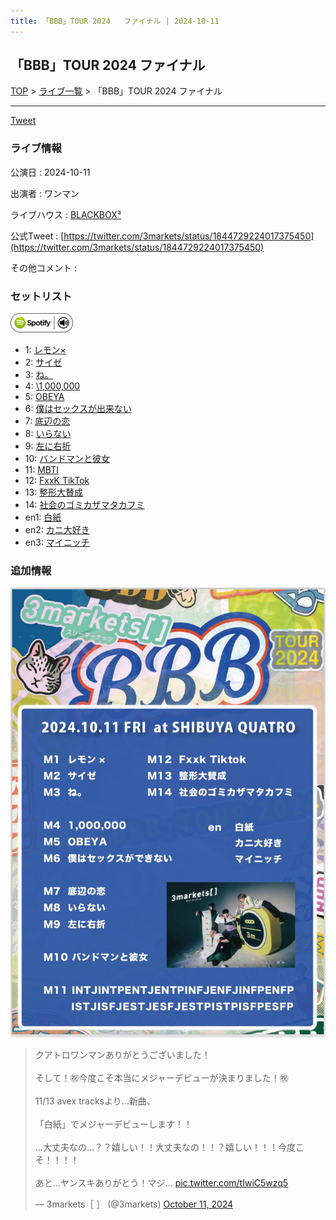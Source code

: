 ```yaml
---
title: 「BBB」TOUR 2024	ファイナル | 2024-10-11
---
```

## 「BBB」TOUR 2024	ファイナル

[TOP](/setlist/) > [ライブ一覧](lives.html) > 「BBB」TOUR 2024	ファイナル

___

<a href="https://twitter.com/share?ref_src=twsrc%5Etfw" data-text="3markets[ ]セットリスト > 「BBB」TOUR 2024	ファイナル" class="twitter-share-button" data-via="3markets" data-hashtags="3markets" data-related="3markets" data-show-count="false">Tweet</a>

### ライブ情報

公演日
:    2024-10-11

出演者
:    ワンマン

ライブハウス
:    [BLACKBOX³](livehouse089.html)

公式Tweet
:    [https://twitter.com/3markets/status/1844729224017375450](https://twitter.com/3markets/status/1844729224017375450)

その他コメント
:    

### セットリスト


[![play with spotify](images/spotify-icon.png)](https://open.spotify.com/playlist/7eCJ5xQQkoImVEUYxk5spV)



*  1: [レモン×](song003.html)
*  2: [サイゼ](song004.html)
*  3: [ね。](song076.html)
*  4: [\1,000,000](song022.html)
*  5: [OBEYA](song021.html)
*  6: [僕はセックスが出来ない](song006.html)
*  7: [底辺の恋](song008.html)
*  8: [いらない](song078.html)
*  9: [左に右折](song087.html)
*  10: [バンドマンと彼女](song009.html)
*  11: [MBTI](song096.html)
*  12: [FxxK TikTok](song082.html)
*  13: [整形大賛成](song005.html)
*  14: [社会のゴミカザマタカフミ](song002.html)
*  en1: [白紙](song098.html)
*  en2: [カニ大好き](song079.html)
*  en3: [マイニッチ](song046.html)


### 追加情報

[![セトリ画像](images/150.jpg)](images/150.jpg)


<blockquote class="twitter-tweet"><p lang="ja" dir="ltr">クアトロワンマンありがとうございました！<br><br>そして！㊗️今度こそ本当にメジャーデビューが決まりました！㊗️<br><br>11/13 avex tracksより…新曲、<br><br>「白紙」でメジャーデビューします！！<br><br>…大丈夫なの…？？嬉しい！！大丈夫なの！！？嬉しい！！！今度こそ！！！！<br><br>あと…ヤンスキありがとう！マジ… <a href="https://t.co/tIwiC5wzq5">pic.twitter.com/tIwiC5wzq5</a></p>&mdash; 3markets［ ］ (@3markets) <a href="https://twitter.com/3markets/status/1844729224017375450?ref_src=twsrc%5Etfw">October 11, 2024</a></blockquote>
<script async src="https://platform.twitter.com/widgets.js" charset="utf-8"></script>




<script async src="https://platform.twitter.com/widgets.js" charset="utf-8"></script>